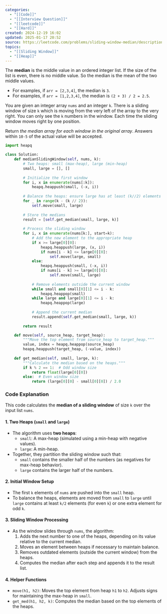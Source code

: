 ```yaml
---
categories:
  - "[[Code]]"
  - "[[Interview Question]]"
  - "[[leetcode]]"
  - "[[Hard]]"
created: 2024-12-19 16:02
updated: 2025-01-17 20:52
source: https://leetcode.com/problems/sliding-window-median/description
topics:
  - "[[Sliding Window]]"
  - "[[Heap]]"
---
```

The **median** is the middle value in an ordered integer list. If the size of the list is even, there is no middle value. So the median is the mean of the two middle values.

- For examples, if `arr = [2,3,4]`, the median is `3`.
- For examples, if `arr = [1,2,3,4]`, the median is `(2 + 3) / 2 = 2.5`.

You are given an integer array `nums` and an integer `k`. There is a sliding window of size `k` which is moving from the very left of the array to the very right. You can only see the `k` numbers in the window. Each time the sliding window moves right by one position.

Return _the median array for each window in the original array_. Answers within `10-5` of the actual value will be accepted.
```python
import heapq

class Solution:
    def medianSlidingWindow(self, nums, k):
        # Two heaps: small (max-heap), large (min-heap)
        small, large = [], []
        
        # Initialize the first window
        for i, x in enumerate(nums[:k]):
            heapq.heappush(small, (-x, i))
        
        # Balance the heaps: ensure large has at least (k//2) elements
        for _ in range(k - (k // 2)):
            self.move(small, large)
        
        # Store the medians
        result = [self.get_median(small, large, k)]
        
        # Process the sliding window
        for i, x in enumerate(nums[k:], start=k):
            # Add the new element to the appropriate heap
            if x >= large[0][0]:
                heapq.heappush(large, (x, i))
                if nums[i - k] <= large[0][0]:
                    self.move(large, small)
            else:
                heapq.heappush(small, (-x, i))
                if nums[i - k] >= large[0][0]:
                    self.move(small, large)
            
            # Remove elements outside the current window
            while small and small[0][1] <= i - k:
                heapq.heappop(small)
            while large and large[0][1] <= i - k:
                heapq.heappop(large)
            
            # Append the current median
            result.append(self.get_median(small, large, k))
        
        return result

    def move(self, source_heap, target_heap):
        """Move the top element from source_heap to target_heap."""
        value, index = heapq.heappop(source_heap)
        heapq.heappush(target_heap, (-value, index))
    
    def get_median(self, small, large, k):
        """Calculate the median based on the heaps."""
        if k % 2 == 1:  # Odd window size
            return float(large[0][0])
        else:  # Even window size
            return (large[0][0] - small[0][0]) / 2.0

``` 

### Code Explanation

This code calculates the **median of a sliding window** of size `k` over the input list `nums`. 

#### 1. **Two Heaps** (`small` and `large`)
- The algorithm uses **two heaps**:
  - `small`: A max-heap (simulated using a min-heap with negative values).
  - `large`: A min-heap.
- Together, they partition the sliding window such that:
  - `small` contains the smaller half of the numbers (as negatives for max-heap behavior).
  - `large` contains the larger half of the numbers.

#### 2. **Initial Window Setup**
- The first `k` elements of `nums` are pushed into the `small` heap.
- To balance the heaps, elements are moved from `small` to `large` until `large` contains at least `k/2` elements (for even `k`) or one extra element for odd `k`.

#### 3. **Sliding Window Processing**
- As the window slides through `nums`, the algorithm:
  1. Adds the next number to one of the heaps, depending on its value relative to the current median.
  2. Moves an element between heaps if necessary to maintain balance.
  3. Removes outdated elements (outside the current window) from the heaps.
  4. Computes the median after each step and appends it to the result list.

#### 4. **Helper Functions**
- `move(h1, h2)`: Moves the top element from heap `h1` to `h2`. Adjusts signs for maintaining the max-heap in `small`.
- `get_med(h1, h2, k)`: Computes the median based on the top elements of the heaps.